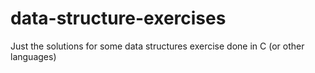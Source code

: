 # data-structure-exercises
Just the solutions for some data structures exercise done in C (or other languages)
